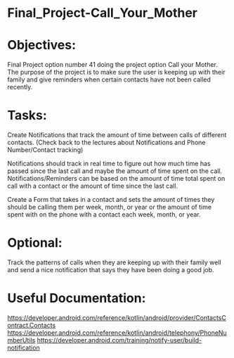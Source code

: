 # Final_Project-Call_Your_Mother

# Objectives: 

Final Project option number 41 doing the project option Call your Mother. The purpose of the project is to make sure the user is keeping up with their family and give reminders when certain contacts have not been called recently.

# Tasks:
Create Notifications that track the amount of time between calls of different contacts. (Check back to the lectures about Notifications and Phone Number/Contact tracking)

Notifications should track in real time to figure out how much time has passed since the last call and maybe the amount of time spent on the call. Notifications/Reminders can be based on the amount of time total spent on call with a contact or the amount of time since the last call.

Create a Form that takes in a contact and sets the amount of times they should be calling them per week, month, or year or the amount of time spent with on the phone with a contact each week, month, or year.

# Optional:
Track the patterns of calls when they are keeping up with their family well and send a nice notification that says they have been doing a good job.

# Useful Documentation: 
https://developer.android.com/reference/kotlin/android/provider/ContactsContract.Contacts
https://developer.android.com/reference/kotlin/android/telephony/PhoneNumberUtils
https://developer.android.com/training/notify-user/build-notification

